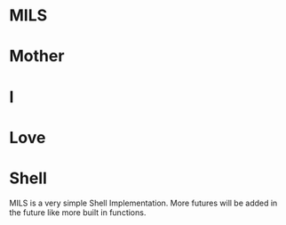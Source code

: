# MILS
# Mother
# I
# Love
# Shell

MILS is a very simple Shell Implementation.
More futures will be added in the future like more built in functions.
